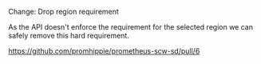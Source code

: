 Change: Drop region requirement

As the API doesn't enforce the requirement for the selected region we can safely
remove this hard requirement.

https://github.com/promhippie/prometheus-scw-sd/pull/6
